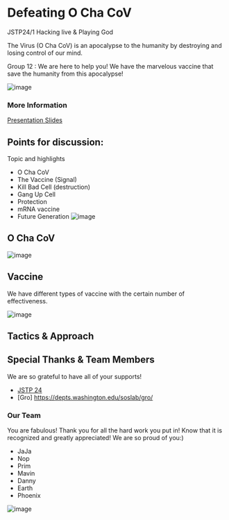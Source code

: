 # Defeating O Cha CoV 
JSTP24/1 Hacking live & Playing God

The Virus (O Cha CoV) is an apocalypse to the humanity by destroying and losing control of our mind.

Group 12 : We are here to help you! We have the marvelous vaccine that save the humanity from this apocalypse!

![image](https://user-images.githubusercontent.com/65888725/127622142-381dbf60-c314-4ea7-8313-92d7b8a94035.png)
### More Information
[Presentation Slides](https://www.canva.com/design/DAElfA4xDVA/7pTaN5i85-lV4FQm1lAF2w/view?utm_content=DAElfA4xDVA&utm_campaign=designshare&utm_medium=link&utm_source=publishsharelink)
## Points for discussion:

Topic and highlights

- O Cha CoV
- The Vaccine (Signal)
- Kill Bad Cell (destruction)
- Gang Up Cell 
- Protection 
- mRNA vaccine
- Future Generation 
![image](https://user-images.githubusercontent.com/65888725/127636046-521515d9-9341-4474-a15c-c95bb7d82d09.png)

## O Cha CoV

![image](https://user-images.githubusercontent.com/65888725/127636672-1735d8e4-ff84-4e63-b422-484f7902ccda.png)
## Vaccine

We have different types of vaccine with the certain number of effectiveness.

![image](https://user-images.githubusercontent.com/65888725/127637074-4c182ea8-48a0-4269-810c-e79c5d9a6558.png)

## Tactics & Approach

## Special Thanks & Team Members
We are so grateful to have all of your supports!
- [JSTP 24](https://www.nstda.or.th/jstp/)
- [Gro] https://depts.washington.edu/soslab/gro/

### Our Team
You are fabulous! Thank you for all the hard work you put in! Know that it is recognized and greatly appreciated! We are so proud of you:)
- JaJa
- Nop
- Prim
- Mavin
- Danny
- Earth
- Phoenix

![image](https://user-images.githubusercontent.com/65888725/127638372-a755ab99-9285-4898-bfa9-2371212879e3.png)




